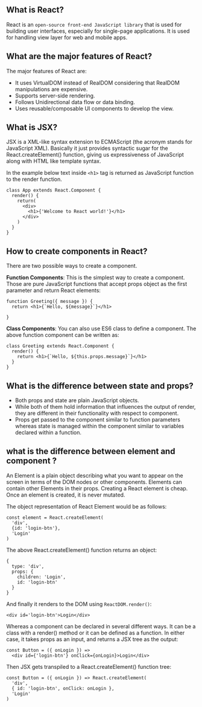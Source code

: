 What is React?
----------------
React is an `open-source front-end JavaScript library` that is used for building user interfaces, especially for single-page applications. It is used for handling view layer for web and mobile apps.

What are the major features of React?
-------------------------------------
The major features of React are:

* It uses VirtualDOM instead of RealDOM considering that RealDOM manipulations are expensive.
* Supports server-side rendering.
* Follows Unidirectional data flow or data binding.
* Uses reusable/composable UI components to develop the view.

What is JSX?
------------
JSX is a XML-like syntax extension to ECMAScript (the acronym stands for JavaScript XML). Basically it just provides syntactic sugar for the React.createElement() function, giving us expressiveness of JavaScript along with HTML like template syntax.

In the example below text inside `<h1>` tag is returned as JavaScript function to the render function.

    class App extends React.Component {
      render() {
        return(
          <div>
            <h1>{'Welcome to React world!'}</h1>
          </div>
        )
      }
    }

How to create components in React?
---------------------------------
There are two possible ways to create a component.

<b>Function Components</b>: This is the simplest way to create a component. Those are pure JavaScript functions that accept props object as the first parameter and return React elements:

    function Greeting({ message }) {
      return <h1>{`Hello, ${message}`}</h1>

    }
    
<b>Class Components</b>: You can also use ES6 class to define a component. The above function component can be written as:

    class Greeting extends React.Component {
      render() {
        return <h1>{`Hello, ${this.props.message}`}</h1>
      }
    }

What is the difference between state and props?
-----------------------------------------------
* Both props and state are plain JavaScript objects.
* While both of them hold information that influences the output of render, they are different in their functionality with respect to component. 
* Props get passed to the component similar to function parameters whereas state is managed within the component similar to variables declared within a function.

what is the difference between element and component ?
------------------------------------------------------

An Element is a plain object describing what you want to appear on the screen in terms of the DOM nodes or other components. Elements can contain other Elements in their props. Creating a React element is cheap. Once an element is created, it is never mutated.

The object representation of React Element would be as follows:

    const element = React.createElement(
      'div',
      {id: 'login-btn'},
      'Login'
    )
    
The above React.createElement() function returns an object:

    {
      type: 'div',
      props: {
        children: 'Login',
        id: 'login-btn'
      }
    }
    
And finally it renders to the DOM using `ReactDOM.render()`:

    <div id='login-btn'>Login</div>
    
Whereas a component can be declared in several different ways. It can be a class with a render() method or it can be defined as a function. In either case, it takes props as an input, and returns a JSX tree as the output:

    const Button = ({ onLogin }) =>
      <div id={'login-btn'} onClick={onLogin}>Login</div>
      
Then JSX gets transpiled to a React.createElement() function tree:

    const Button = ({ onLogin }) => React.createElement(
      'div',
      { id: 'login-btn', onClick: onLogin },
      'Login'
    )
